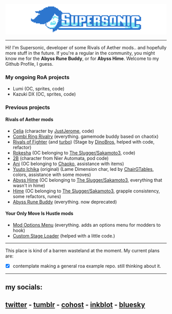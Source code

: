 <p align="center"> 
    <img src="https://raw.githubusercontent.com/SupersonicNK/SupersonicNK/master/img/header.webp"></img>
</p>

---
Hi! I'm Supersonic, developer of some Rivals of Aether mods.. and hopefully more stuff in the future. If you're a regular in the community, you might know me for the **Abyss Rune Buddy**, or for **Abyss Hime**. Welcome to my Github Profile, I guess.

### My ongoing RoA projects

- Lumi (OC, sprites, code)
- Kazuki DX (OC, sprites, code)

### Previous projects
#### Rivals of Aether mods
- [Celia][floppa] (character by [JustJerome][jerome], code)
- [Combi Ring Rivalry][combi] (everything. gamemode buddy based on chaotix)
- [Rivals of Fighter][rof] (and [turbo][roft]) (Stage by [DinoBros][dino], helped with code, refactor)
- [Rokesha][rokesha] (OC belonging to [The Slugger/Sakamoto3][saka], code)
- [2B][toob] (character from Nier Automata, pod code)
- [Ani][ani] (OC belonging to [Chaoko][chaoko], assistance with items)
- [Yuuto Ichika][yuuto] (original) (Lame Dimension char, led by [ChairGTables][chair], colors, assistance with some moves)
- [Abyss Hime][ahime] (OC belonging to [The Slugger/Sakamoto3][saka], everything that wasn't in hime)
- [Hime][hime] (OC belonging to [The Slugger/Sakamoto3][saka], grapple consistency, some refactors, runes)
- [Abyss Rune Buddy][runes] (everything. now deprecated)
#### Your Only Move Is Hustle mods
- [Mod Options Menu][hustlemom] (everything. adds an options menu for modders to hook)
- [Custom Stage Loader][hustlesl] (helped with a little code.)
---

This place is kind of a barren wasteland at the moment. My current plans are:

- [x] contemplate making a general roa example repo. still thinking about it.

---
## my socials:

## [twitter][twt] - [tumblr][tmb] - [cohost][coh] - [inkblot][ink] - [bluesky][bsky]

<!--
**SupersonicNK/SupersonicNK** is a ✨ _special_ ✨ repository because its `README.md` (this file) appears on your GitHub profile.

Here are some ideas to get you started:

- 🔭 I’m currently working on ...
- 🌱 I’m currently learning ...
- 👯 I’m looking to collaborate on ...
- 🤔 I’m looking for help with ...
- 💬 Ask me about ...
- 📫 How to reach me: ...
- 😄 Pronouns: ...
- ⚡ Fun fact: ...
-->

<!--Links-->

<!--people-->
[jerome]: https://twitter.com/JamesSaucedo5
[saka]: https://twitter.com/rau_derek
[chaoko]: https://twitter.com/CHAOKOCartoons
[chair]: https://twitter.com/ChairGTables
[dino]: https://twitter.com/DinoBros_
[spar]: https://twitter.com/Sprite_Star0
<!--items-->
[combi]: https://steamcommunity.com/sharedfiles/filedetails/?id=2910423908
[floppa]: https://steamcommunity.com/sharedfiles/filedetails/?id=3139709090
[runes]: https://steamcommunity.com/sharedfiles/filedetails/?id=1927636848
[rokesha]: https://steamcommunity.com/sharedfiles/filedetails/?id=2561479115
[ahime]: https://steamcommunity.com/sharedfiles/filedetails/?id=1968648848
[hime]: https://steamcommunity.com/sharedfiles/filedetails/?id=1905208125
[ani]: https://steamcommunity.com/sharedfiles/filedetails/?id=2478102112
[yuuto]: https://steamcommunity.com/sharedfiles/filedetails/?id=2105839293
[rof]: https://steamcommunity.com/sharedfiles/filedetails/?id=2400287174
[roft]: https://steamcommunity.com/sharedfiles/filedetails/?id=2530030247
[toob]: https://steamcommunity.com/sharedfiles/filedetails/?id=2244131685

[hustlemom]: https://steamcommunity.com/sharedfiles/filedetails/?id=2931722541
[hustlesl]: https://steamcommunity.com/sharedfiles/filedetails/?id=2931557090

<!--my socials-->
[twt]: https://twitter.com/SupersonicNK
[tmb]: https://www.tumblr.com/supersonicnk
[ink]: https://inkblot.art/profile/supersonicnk
[coh]: https://cohost.org/SupersonicNK
[bsky]: https://bsky.app/profile/supersonicnk.bsky.social
